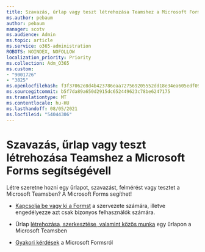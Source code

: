 ```yaml
---
title: Szavazás, űrlap vagy teszt létrehozása Teamshez a Microsoft Forms segítségévell
ms.author: pebaum
author: pebaum
manager: scotv
ms.audience: Admin
ms.topic: article
ms.service: o365-administration
ROBOTS: NOINDEX, NOFOLLOW
localization_priority: Priority
ms.collection: Adm_O365
ms.custom:
- "9001726"
- "3825"
ms.openlocfilehash: f3f37062e8d4b423786eaa727569205552dd18e34ea605edf09ffe5b12a16b6e
ms.sourcegitcommit: b5f7da89a650d2915dc652449623c78be6247175
ms.translationtype: MT
ms.contentlocale: hu-HU
ms.lasthandoff: 08/05/2021
ms.locfileid: "54044306"
---
```

# <a name="create-a-poll-form-or-quiz-for-teams-with-microsoft-forms"></a>Szavazás, űrlap vagy teszt létrehozása Teamshez a Microsoft Forms segítségévell

Létre szeretne hozni egy űrlapot, szavazást, felmérést vagy tesztet a Microsoft Teamsben? A Microsoft Forms segíthet!

 - [Kapcsolja be vagy ki a Formst](https://support.office.com/article/turn-off-or-turn-on-microsoft-forms-8dcbf3ab-f2d6-459a-b8be-8d9892132a43) a szervezete számára, illetve engedélyezze azt csak bizonyos felhasználók számára.
 
 - Űrlap [létrehozása, szerkesztése, valamint közös munka](https://support.office.com/article/create-edit-and-collaborate-on-a-form-in-microsoft-teams-333b97a3-41d9-48bc-a1cb-84a96bd44e14) egy űrlapon a Microsoft Teamsben
 
 - [Gyakori kérdések](https://support.office.com/article/get-started-1dd58027-40dc-42d0-9ca4-80ddecc5c696) a Microsoft Formsról
